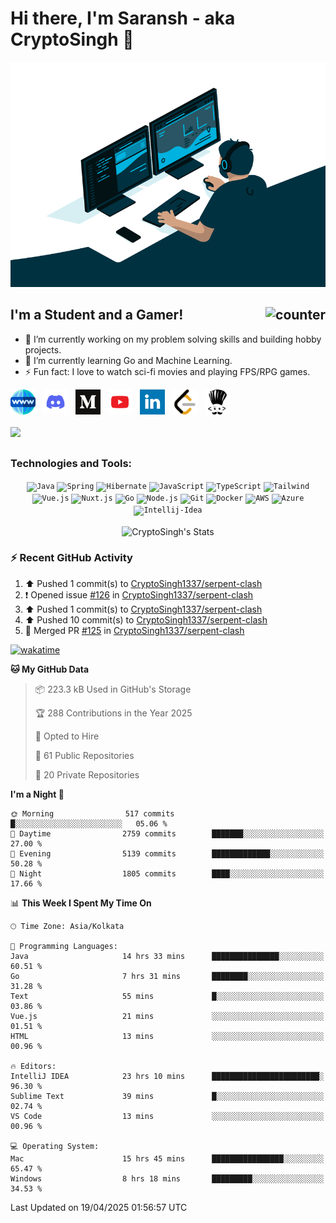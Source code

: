 # Hi there, I'm Saransh - aka CryptoSingh 👋

<div align="center">
<img src="https://github.com/CryptoSingh1337/CryptoSingh1337/blob/master/icons/code.gif" height="360px" width="640px" alt="gif"/>
</div>

## I'm a Student and a Gamer!<img src="https://komarev.com/ghpvc/?username=cryptosingh1337" alt="counter" align="right"/>

- 🔭 I’m currently working on my problem solving skills and building hobby projects.
- 🌱 I’m currently learning Go and Machine Learning.
- ⚡ Fun fact: I love to watch sci-fi movies and playing FPS/RPG games.

<a href="https://www.saransh.pro/" target="_blank"><img alt="website" height="40px" width="40px" src="./icons/world-wide-web.svg"/></a>&nbsp;&nbsp;
<a href="https://discord.gg/6efHuzv" target="_blank"><img alt="discord" height="40px" width="40px" src="https://raw.githubusercontent.com/edent/SuperTinyIcons/master/images/svg/discord.svg"/></a>&nbsp;&nbsp;
<a href="https://cryptosingh1337.medium.com/" target="_blank"><img alt="Medium" height="40px" width="40px" src="https://raw.githubusercontent.com/edent/SuperTinyIcons/master/images/svg/medium.svg"/></a>&nbsp;&nbsp;
<a href="https://youtube.com/cryptosingh" target="_blank"><img alt="youtube" height="40px" width="40px" src="https://raw.githubusercontent.com/edent/SuperTinyIcons/master/images/svg/youtube.svg"/></a>&nbsp;&nbsp;
<a href="https://linkedin.com/in/saransh-kumar-2k19/" target="_blank"><img alt="linkedin" height="40px" width="40px" src="https://raw.githubusercontent.com/edent/SuperTinyIcons/master/images/svg/linkedin.svg"/></a>&nbsp;&nbsp;
<a href="https://leetcode.com/cryptosingh/" target="_blank"><img alt="leetcode" height="40px" width="40px" src="./icons/leetcode.svg"/></a>&nbsp;&nbsp;
<a href="https://codechef.com/users/cryptosingh" target="_blank"><img alt="codechef" height="40px" width="40px" src="./icons/codechef.svg"/></a>
<br>
<br>
<a href="https://github.com/CryptoSingh1337/cryptosingh1337.github.io/raw/master/public/resume/SaranshKumar-Resume.pdf" download>![](https://img.shields.io/badge/Download-R%C3%A9sum%C3%A9-blue?style=plastic)</a>

##

### Technologies and Tools:

<div align="center">
 <code><img alt="Java" height="40px" width="40px" src="https://raw.githubusercontent.com/tomchen/stack-icons/master/logos/java.svg" title="Java"/></code>
 <code><img alt="Spring" height="40px" width="40px" src="https://raw.githubusercontent.com/tomchen/stack-icons/master/logos/spring.svg" title="Spring"/></code>
 <code><img alt="Hibernate" height="40px" width="40px" src="https://raw.githubusercontent.com/tomchen/stack-icons/master/logos/hibernate.svg" title="Hibernate"/></code>
 <code><img alt="JavaScript" height="40px" width="40px" src="https://raw.githubusercontent.com/tomchen/stack-icons/master/logos/javascript.svg" title="JavaScript"/></code>
 <code><img alt="TypeScript" height="40px" width="40px" src="https://raw.githubusercontent.com/get-icon/geticon/master/icons/typescript-icon.svg" title="TypeScript"/></code>
 <code><img alt="Tailwind" height="40px" width="40px" src="https://raw.githubusercontent.com/get-icon/geticon/master/icons/tailwindcss-icon.svg" title="Tailwind CSS"/></code>
 <code><img alt="Vue.js" height="40px" width="40px" src="https://raw.githubusercontent.com/tomchen/stack-icons/master/logos/vue.svg" title="Vue.js"/></code>
 <code><img alt="Nuxt.js" height="40px" width="40px" src="https://raw.githubusercontent.com/get-icon/geticon/master/icons/nuxt-icon.svg" title="Nuxt 3"/></code>
 <code><img alt="Go" height="40px" width="40px" src="https://raw.githubusercontent.com/tomchen/stack-icons/master/logos/gopher.svg" title="Go"/></code>
 <code><img alt="Node.js" height="40px" width="40px" src="https://raw.githubusercontent.com/get-icon/geticon/master/icons/nodejs-icon.svg" title="Node.js"/></code>
 <code><img alt="Git" height="40px" width="40px" src="https://raw.githubusercontent.com/tomchen/stack-icons/master/logos/git-icon.svg" title="Git"/></code>
 <code><img alt="Docker" height="40px" width="40px" src="https://raw.githubusercontent.com/tomchen/stack-icons/master/logos/docker-icon.svg" title="Docker"/></code>
 <code><img alt="AWS" height="40px" width="40px" src="https://raw.githubusercontent.com/get-icon/geticon/master/icons/aws.svg" title="AWS"/></code>
 <code><img alt="Azure" height="40px" width="40px" src="https://raw.githubusercontent.com/get-icon/geticon/master/icons/azure-icon.svg" title="Azure"/></code>
 <code><img alt="Intellij-Idea" height="40px" width="40px" src="https://raw.githubusercontent.com/tomchen/stack-icons/master/logos/intellij-idea.svg" title="Intellij-IDEA"/></code>
</div>
<br>
<div align="center">
<img  alt="CryptoSingh's Stats" src="https://github-readme-stats-clone.vercel.app/api?username=CryptoSingh1337&show_icons=true&bg_color=FFFFFF&title_color=003140&icon_color=003140&text_color=0486AA" title="Stats"/>
</div>

### ⚡ Recent GitHub Activity

<!--RECENT_ACTIVITY:start-->
1. ⬆️ Pushed 1 commit(s) to [CryptoSingh1337/serpent-clash](https://github.com/CryptoSingh1337/serpent-clash)<br>
2. ❗️ Opened issue [#126](https://github.com/CryptoSingh1337/serpent-clash/issues/126) in [CryptoSingh1337/serpent-clash](https://github.com/CryptoSingh1337/serpent-clash)<br>
3. ⬆️ Pushed 1 commit(s) to [CryptoSingh1337/serpent-clash](https://github.com/CryptoSingh1337/serpent-clash)<br>
4. ⬆️ Pushed 10 commit(s) to [CryptoSingh1337/serpent-clash](https://github.com/CryptoSingh1337/serpent-clash)<br>
5. 🎉 Merged PR [#125](https://github.com/CryptoSingh1337/serpent-clash/pull/125) in [CryptoSingh1337/serpent-clash](https://github.com/CryptoSingh1337/serpent-clash)<br>
<!--RECENT_ACTIVITY:end-->

[![wakatime](https://wakatime.com/badge/user/b9df6102-292d-4e04-8c49-0347a58ded19.svg)](https://wakatime.com/@b9df6102-292d-4e04-8c49-0347a58ded19)
<!--START_SECTION:waka-->
**🐱 My GitHub Data** 

> 📦 223.3 kB Used in GitHub's Storage 
 > 
> 🏆 288 Contributions in the Year 2025
 > 
> 💼 Opted to Hire
 > 
> 📜 61 Public Repositories 
 > 
> 🔑 20 Private Repositories 
 > 
**I'm a Night 🦉** 

```text
🌞 Morning                517 commits         █░░░░░░░░░░░░░░░░░░░░░░░░   05.06 % 
🌆 Daytime                2759 commits        ███████░░░░░░░░░░░░░░░░░░   27.00 % 
🌃 Evening                5139 commits        █████████████░░░░░░░░░░░░   50.28 % 
🌙 Night                  1805 commits        ████░░░░░░░░░░░░░░░░░░░░░   17.66 % 
```


📊 **This Week I Spent My Time On** 

```text
🕑︎ Time Zone: Asia/Kolkata

💬 Programming Languages: 
Java                     14 hrs 33 mins      ███████████████░░░░░░░░░░   60.51 % 
Go                       7 hrs 31 mins       ████████░░░░░░░░░░░░░░░░░   31.28 % 
Text                     55 mins             █░░░░░░░░░░░░░░░░░░░░░░░░   03.86 % 
Vue.js                   21 mins             ░░░░░░░░░░░░░░░░░░░░░░░░░   01.51 % 
HTML                     13 mins             ░░░░░░░░░░░░░░░░░░░░░░░░░   00.96 % 

🔥 Editors: 
IntelliJ IDEA            23 hrs 10 mins      ████████████████████████░   96.30 % 
Sublime Text             39 mins             █░░░░░░░░░░░░░░░░░░░░░░░░   02.74 % 
VS Code                  13 mins             ░░░░░░░░░░░░░░░░░░░░░░░░░   00.96 % 

💻 Operating System: 
Mac                      15 hrs 45 mins      ████████████████░░░░░░░░░   65.47 % 
Windows                  8 hrs 18 mins       █████████░░░░░░░░░░░░░░░░   34.53 % 
```


 Last Updated on 19/04/2025 01:56:57 UTC
<!--END_SECTION:waka-->
